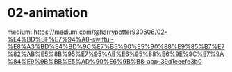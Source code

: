 # 02-animation
medium: https://medium.com/@harrypotter930606/02-%E4%BD%BF%E7%94%A8-swiftui-%E8%A3%BD%E4%BD%9C%E7%B5%90%E5%90%88%E9%85%B7%E7%82%AB%E5%8B%95%E7%95%AB%E6%95%88%E6%9E%9C%E7%9A%84%E9%9B%BB%E5%AD%90%E6%9B%B8-app-39d1eeefe3b0
